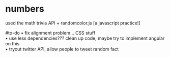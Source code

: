 # numbers
used the math trivia API + randomcolor.js [a javascript practice!]

#to-do
• fix alignment problem... CSS stuff<br>
• use less dependencies??? clean up code; maybe try to implement angular on this<br>
• tryout twitter API, allow people to tweet random fact
